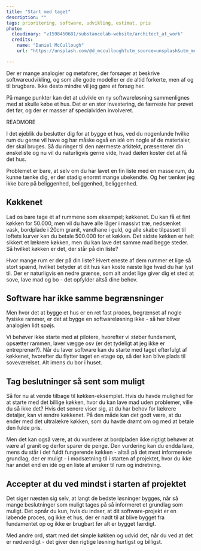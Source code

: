 ```yaml
---
title: "Start med taget"
description: ""
tags: prioritering, software, udvikling, estimat, pris
photo:
  cloudinary: "v1598450681/substancelab-website/architect_at_work"
  credits:
    name: "Daniel McCullough"
    url: "https://unsplash.com/@d_mccullough?utm_source=unsplash&utm_medium=referral&utm_content=creditCopyText"

---
```


Der er mange analogier og metaforer, der forsøger at beskrive softwareudvikling, og som alle gode modeller er de altid forkerte, men af og til brugbare. Ikke desto mindre vil jeg gøre et forsøg her.

På mange punkter kan det at udvikle en ny softwareløsning sammenlignes med at skulle købe et hus. Det er en stor investering, de færreste har prøvet det før, og der er masser af specialviden involveret.

READMORE

I det øjeblik du beslutter dig for at bygge et hus, ved du nogenlunde hvilke rum du gerne vil have og har måske også en idé om nogle af de materialer, der skal bruges. Så du ringer til den nærmeste arkitekt, præsenterer din ønskeliste og nu vil du naturligvis gerne vide, hvad dælen koster det at få det hus.

Problemet er bare, at selv om du har lavet en fin liste med en masse rum, du kunne tænke dig, er der stadig enormt mange ubekendte. Og her tænker jeg ikke bare på beliggenhed, beliggenhed, beliggenhed.

## Køkkenet

Lad os bare tage ét af rummene som eksempel; køkkenet. Du kan få et fint køkken for 50.000, men vil du have alle låger i massivt træ, nedsænket vask, bordplade i 20cm granit, vandhane i guld, og alle skabe tilpasset til loftets kurver kan du betale 500.000 for et køkken. Det sidste køkken er helt sikkert et lækrere køkken, men du kan lave det samme mad begge steder. Så hvilket køkken er det, der står på din liste?

Hvor mange rum er der på din liste? Hvert eneste af dem rummer et lige så stort spænd, hvilket betyder at dit hus kan koste næste lige hvad du har lyst til. Der er naturligvis en nedre grænse, som alt andet lige giver dig et sted at sove, lave mad og bo - det opfylder altså dine behov.

## Software har ikke samme begrænsninger

Men hvor det at bygge et hus er en ret fast proces, begrænset af nogle fysiske rammer, er det at bygge en softwareløsning ikke - så her bliver analogien lidt spøjs.

Vi behøver ikke starte med at pilotere, hvorefter vi støber fundament, opsætter rammen, laver vægge osv (er det tydeligt at jeg ikke er entreprenør?). Når du laver software kan du starte med taget efterfulgt af køkkenet, hvorefter du flytter taget en etage op, så der kan blive plads til soveværelset. Alt imens du bor i huset.

## Tag beslutninger så sent som muligt

Så for nu at vende tilbage til køkken-eksemplet. Hvis du havde mulighed for at starte med det billige køkken, hvor du kan lave mad uden problemer, ville du så ikke det? Hvis det senere viser sig, at du har behov for lækrere detaljer, kan vi ændre køkkenet. På den måde kan det godt være, at du ender med det ultralækre køkken, som du havde drømt om og med at betale den fulde pris.

Men det kan også være, at du vurderer at bordpladen ikke rigtigt behøver at være af granit og derfor sparer de penge. Den vurdering kan du endda lave, mens du står i det fuldt fungerende køkken - altså på det mest informerede grundlag, der er muligt - i modsætning til i starten af projektet, hvor du ikke har andet end en idé og en liste af ønsker til rum og indretning.

## Accepter at du ved mindst i starten af projektet

Det siger næsten sig selv, at langt de bedste løsninger bygges, når så mange beslutninger som muligt tages på så informeret et grundlag som muligt. Det opnår du kun, hvis du indser, at dit software-projekt er en løbende proces, og ikke et hus, der er nødt til at blive bygget fra fundamentet op og ikke er brugbart før alt er bygget færdigt.

Med andre ord, start med det simple køkken og udvid det, når du ved at det er nødvendigt - det giver den rigtige løsning hurtigst og billigst.
